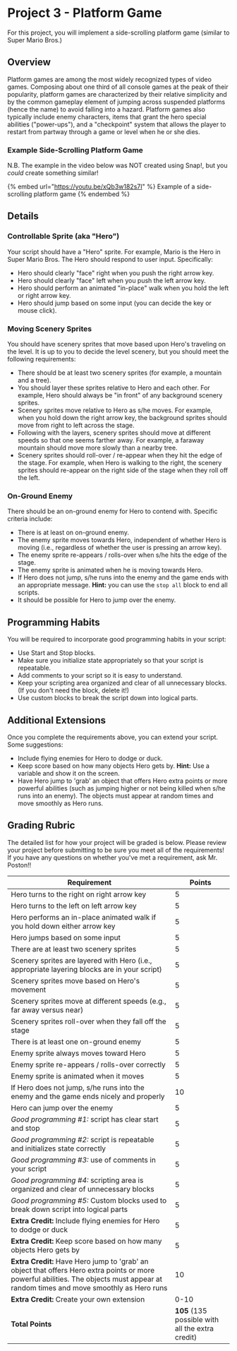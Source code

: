 # Project 3 - Platform Game

For this project, you will implement a side-scrolling platform game (similar to Super Mario Bros.)

## Overview

Platform games are among the most widely recognized types of video games. Composing about one third of all console games at the peak of their popularity, platform games are characterized by their relative simplicity and by the common gameplay element of jumping across suspended platforms (hence the name) to avoid falling into a hazard. Platform games also typically include enemy characters, items that grant the hero special abilities ("power-ups"), and a "checkpoint" system that allows the player to restart from partway through a game or level when he or she dies.

### Example Side-Scrolling Platform Game

N.B. The example in the video below was NOT created using Snap!, but you _could_ create something similar!

{% embed url="https://youtu.be/xQb3w182s7I" %}
Example of a side-scrolling platform game
{% endembed %}

## Details

### Controllable Sprite (aka "Hero")

Your script should have a "Hero" sprite. For example, Mario is the Hero in Super Mario Bros. The Hero should respond to user input. Specifically:

* Hero should clearly "face" right when you push the right arrow key.
* Hero should clearly "face" left when you push the left arrow key.
* Hero should perform an animated "in-place" walk when you hold the left or right arrow key.
* Hero should jump based on some input (you can decide the key or mouse click).

### Moving Scenery Sprites

You should have scenery sprites that move based upon Hero's traveling on the level. It is up to you to decide the level scenery, but you should meet the following requirements:

* There should be at least two scenery sprites (for example, a mountain and a tree).
* You should layer these sprites relative to Hero and each other. For example, Hero should always be "in front" of any background scenery sprites.
* Scenery sprites move relative to Hero as s/he moves. For example, when you hold down the right arrow key, the background sprites should move from right to left across the stage.
* Following with the layers, scenery sprites should move at different speeds so that one seems farther away. For example, a faraway mountain should move more slowly than a nearby tree.
* Scenery sprites should roll-over / re-appear when they hit the edge of the stage. For example, when Hero is walking to the right, the scenery sprites should re-appear on the right side of the stage when they roll off the left.

### On-Ground Enemy

There should be an on-ground enemy for Hero to contend with. Specific criteria include:

* There is at least on on-ground enemy.
* The enemy sprite moves towards Hero, independent of whether Hero is moving (i.e., regardless of whether the user is pressing an arrow key).
* The enemy sprite re-appears / rolls-over when s/he hits the edge of the stage.
* The enemy sprite is animated when he is moving towards Hero.
* If Hero does not jump, s/he runs into the enemy and the game ends with an appropriate message. **Hint:** you can use the `stop all` block to end all scripts.
* It should be possible for Hero to jump over the enemy.

## Programming Habits

You will be required to incorporate good programming habits in your script:

* Use Start and Stop blocks.
* Make sure you initialize state appropriately so that your script is repeatable.
* Add comments to your script so it is easy to understand.
* Keep your scripting area organized and clear of all unnecessary blocks. (If you don't need the block, delete it!)
* Use custom blocks to break the script down into logical parts.

## Additional Extensions

Once you complete the requirements above, you can extend your script. Some suggestions:

* Include flying enemies for Hero to dodge or duck.
* Keep score based on how many objects Hero gets by. **Hint:** Use a variable and show it on the screen.
* Have Hero jump to 'grab' an object that offers Hero extra points or more powerful abilities (such as jumping higher or not being killed when s/he runs into an enemy). The objects must appear at random times and move smoothly as Hero runs.

## Grading Rubric

The detailed list for how your project will be graded is below. Please review your project before submitting to be sure you meet all of the requirements! If you have any questions on whether you've met a requirement, ask Mr. Poston!!

| Requirement                                                                                                                                                                           | Points                                           |
| ------------------------------------------------------------------------------------------------------------------------------------------------------------------------------------- | ------------------------------------------------ |
| Hero turns to the right on right arrow key                                                                                                                                            | 5                                                |
| Hero turns to the left on left arrow key                                                                                                                                              | 5                                                |
| Hero performs an in-place animated walk if you hold down either arrow key                                                                                                             | 5                                                |
| Hero jumps based on some input                                                                                                                                                        | 5                                                |
| There are at least two scenery sprites                                                                                                                                                | 5                                                |
| Scenery sprites are layered with Hero (i.e., appropriate layering blocks are in your script)                                                                                          | 5                                                |
| Scenery sprites move based on Hero's movement                                                                                                                                         | 5                                                |
| Scenery sprites move at different speeds (e.g., far away versus near)                                                                                                                 | 5                                                |
| Scenery sprites roll-over when they fall off the stage                                                                                                                                | 5                                                |
| There is at least one on-ground enemy                                                                                                                                                 | 5                                                |
| Enemy sprite always moves toward Hero                                                                                                                                                 | 5                                                |
| Enemy sprite re-appears / rolls-over correctly                                                                                                                                        | 5                                                |
| Enemy sprite is animated when it moves                                                                                                                                                | 5                                                |
| If Hero does not jump, s/he runs into the enemy and the game ends nicely and properly                                                                                                 | 10                                               |
| Hero can jump over the enemy                                                                                                                                                          | 5                                                |
| _Good programming #1:_ script has clear start and stop                                                                                                                                | 5                                                |
| _Good programming #2:_ script is repeatable and initializes state correctly                                                                                                           | 5                                                |
| _Good programming #3:_ use of comments in your script                                                                                                                                 | 5                                                |
| _Good programming #4:_ scripting area is organized and clear of unnecessary blocks                                                                                                    | 5                                                |
| _Good programming #5:_ Custom blocks used to break down script into logical parts                                                                                                     | 5                                                |
| **Extra Credit:** Include flying enemies for Hero to dodge or duck                                                                                                                    | 5                                                |
| **Extra Credit:** Keep score based on how many objects Hero gets by                                                                                                                   | 5                                                |
| **Extra Credit:** Have Hero jump to 'grab' an object that offers Hero extra points or more powerful abilities. The objects must appear at random times and move smoothly as Hero runs | 10                                               |
| **Extra Credit:** Create your own extension                                                                                                                                           | 0-10                                             |
| **Total Points**                                                                                                                                                                      | **105** (135 possible with all the extra credit) |
